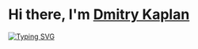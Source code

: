 # Hi there, I'm [Dmitry Kaplan](https://t.me/dmitrykaplan) ![]() 
[![Typing SVG](https://readme-typing-svg.herokuapp.com?color=%2336BCF7&lines=Software+engineering+student+at+ITMO+University)](https://git.io/typing-svg)

<!--
**dmitrykap1an/dmitrykap1an** is a ✨ _special_ ✨ repository because its `README.md` (this file) appears on your GitHub profile.
Here are some ideas to get you started:

- 🔭 I’m currently working on ...
- 🌱 I’m currently learning ...
- 👯 I’m looking to collaborate on ...
- 🤔 I’m looking for help with ...
- 💬 Ask me about ...
- 📫 How to reach me: ...
- 😄 Pronouns: ...
- ⚡ Fun fact: ...
-->
